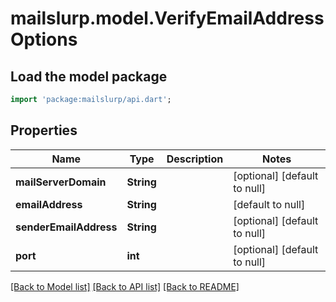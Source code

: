 # mailslurp.model.VerifyEmailAddressOptions

## Load the model package
```dart
import 'package:mailslurp/api.dart';
```

## Properties
Name | Type | Description | Notes
------------ | ------------- | ------------- | -------------
**mailServerDomain** | **String** |  | [optional] [default to null]
**emailAddress** | **String** |  | [default to null]
**senderEmailAddress** | **String** |  | [optional] [default to null]
**port** | **int** |  | [optional] [default to null]

[[Back to Model list]](../README#documentation-for-models) [[Back to API list]](../README#documentation-for-api-endpoints) [[Back to README]](../README)


